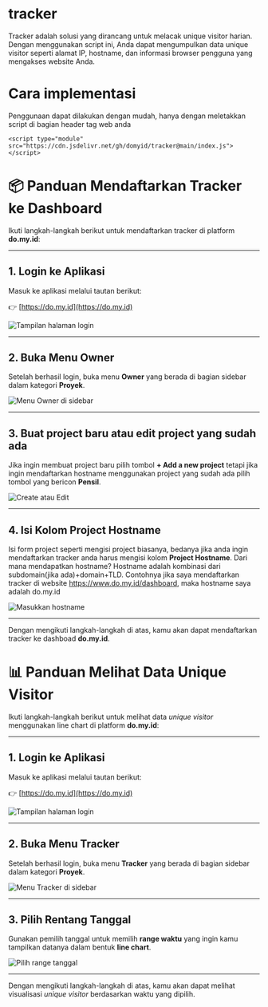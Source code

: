 # tracker
Tracker adalah solusi yang dirancang untuk melacak unique visitor harian. Dengan menggunakan script ini, Anda dapat mengumpulkan data unique visitor seperti alamat IP, hostname, dan informasi browser pengguna yang mengakses website Anda.

# Cara implementasi
Penggunaan dapat dilakukan dengan mudah, hanya dengan meletakkan script di bagian header tag web anda
```
<script type="module" src="https://cdn.jsdelivr.net/gh/domyid/tracker@main/index.js"></script>
```

# 📦 Panduan Mendaftarkan Tracker ke Dashboard

Ikuti langkah-langkah berikut untuk mendaftarkan tracker di platform **do.my.id**:

---

## 1. Login ke Aplikasi

Masuk ke aplikasi melalui tautan berikut:

👉 [https://do.my.id](https://do.my.id)

![Tampilan halaman login](img/image.png)

---

## 2. Buka Menu Owner

Setelah berhasil login, buka menu **Owner** yang berada di bagian sidebar dalam kategori **Proyek**.

![Menu Owner di sidebar](img/image-4.png)

---

## 3. Buat project baru atau edit project yang sudah ada

Jika ingin membuat project baru pilih tombol **+ Add a new project** tetapi jika ingin mendaftarkan hostname menggunakan project yang sudah ada pilih tombol yang bericon **Pensil**.

![Create atau Edit](img/image-5.png)

---

## 4. Isi Kolom Project Hostname

Isi form project seperti mengisi project biasanya, bedanya jika anda ingin mendaftarkan tracker anda harus mengisi kolom **Project Hostname**. Dari mana mendapatkan hostname? Hostname adalah kombinasi dari subdomain(jika ada)+domain+TLD. Contohnya jika saya mendaftarkan tracker di website https://www.do.my.id/dashboard, maka hostname saya adalah do.my.id

![Masukkan hostname](img/image-6.png)

---

Dengan mengikuti langkah-langkah di atas, kamu akan dapat mendaftarkan tracker ke dashboad **do.my.id**.

# 📊 Panduan Melihat Data Unique Visitor

Ikuti langkah-langkah berikut untuk melihat data *unique visitor* menggunakan line chart di platform **do.my.id**:

---

## 1. Login ke Aplikasi

Masuk ke aplikasi melalui tautan berikut:

👉 [https://do.my.id](https://do.my.id)

![Tampilan halaman login](img/image.png)

---

## 2. Buka Menu Tracker

Setelah berhasil login, buka menu **Tracker** yang berada di bagian sidebar dalam kategori **Proyek**.

![Menu Tracker di sidebar](img/image-1.png)

---

## 3. Pilih Rentang Tanggal

Gunakan pemilih tanggal untuk memilih **range waktu** yang ingin kamu tampilkan datanya dalam bentuk **line chart**.

![Pilih range tanggal](img/image-2.png)

---

Dengan mengikuti langkah-langkah di atas, kamu akan dapat melihat visualisasi *unique visitor* berdasarkan waktu yang dipilih.